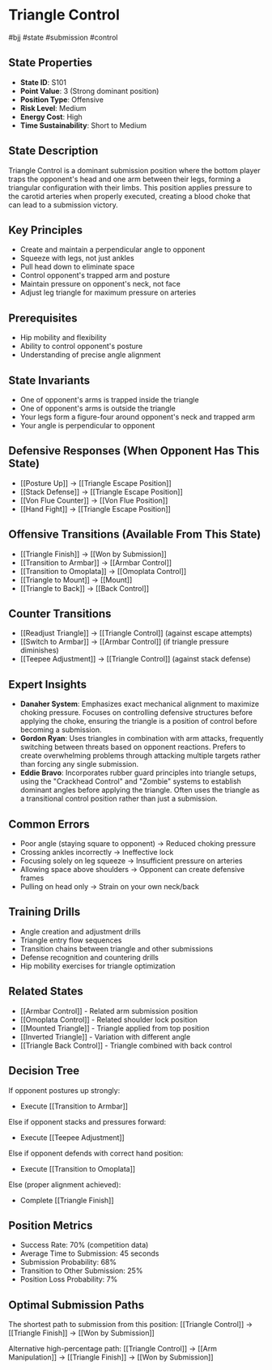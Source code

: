 # Triangle Control
#bjj #state #submission #control

## State Properties
- **State ID**: S101
- **Point Value**: 3 (Strong dominant position)
- **Position Type**: Offensive
- **Risk Level**: Medium
- **Energy Cost**: High
- **Time Sustainability**: Short to Medium

## State Description
Triangle Control is a dominant submission position where the bottom player traps the opponent's head and one arm between their legs, forming a triangular configuration with their limbs. This position applies pressure to the carotid arteries when properly executed, creating a blood choke that can lead to a submission victory.

## Key Principles
- Create and maintain a perpendicular angle to opponent
- Squeeze with legs, not just ankles
- Pull head down to eliminate space
- Control opponent's trapped arm and posture
- Maintain pressure on opponent's neck, not face
- Adjust leg triangle for maximum pressure on arteries

## Prerequisites
- Hip mobility and flexibility
- Ability to control opponent's posture
- Understanding of precise angle alignment

## State Invariants
- One of opponent's arms is trapped inside the triangle
- One of opponent's arms is outside the triangle
- Your legs form a figure-four around opponent's neck and trapped arm
- Your angle is perpendicular to opponent

## Defensive Responses (When Opponent Has This State)
- [[Posture Up]] → [[Triangle Escape Position]]
- [[Stack Defense]] → [[Triangle Escape Position]]
- [[Von Flue Counter]] → [[Von Flue Position]]
- [[Hand Fight]] → [[Triangle Escape Position]]

## Offensive Transitions (Available From This State)
- [[Triangle Finish]] → [[Won by Submission]]
- [[Transition to Armbar]] → [[Armbar Control]]
- [[Transition to Omoplata]] → [[Omoplata Control]]
- [[Triangle to Mount]] → [[Mount]]
- [[Triangle to Back]] → [[Back Control]]

## Counter Transitions
- [[Readjust Triangle]] → [[Triangle Control]] (against escape attempts)
- [[Switch to Armbar]] → [[Armbar Control]] (if triangle pressure diminishes)
- [[Teepee Adjustment]] → [[Triangle Control]] (against stack defense)

## Expert Insights
- **Danaher System**: Emphasizes exact mechanical alignment to maximize choking pressure. Focuses on controlling defensive structures before applying the choke, ensuring the triangle is a position of control before becoming a submission.
- **Gordon Ryan**: Uses triangles in combination with arm attacks, frequently switching between threats based on opponent reactions. Prefers to create overwhelming problems through attacking multiple targets rather than forcing any single submission.
- **Eddie Bravo**: Incorporates rubber guard principles into triangle setups, using the "Crackhead Control" and "Zombie" systems to establish dominant angles before applying the triangle. Often uses the triangle as a transitional control position rather than just a submission.

## Common Errors
- Poor angle (staying square to opponent) → Reduced choking pressure
- Crossing ankles incorrectly → Ineffective lock
- Focusing solely on leg squeeze → Insufficient pressure on arteries
- Allowing space above shoulders → Opponent can create defensive frames
- Pulling on head only → Strain on your own neck/back

## Training Drills
- Angle creation and adjustment drills
- Triangle entry flow sequences
- Transition chains between triangle and other submissions
- Defense recognition and countering drills
- Hip mobility exercises for triangle optimization

## Related States
- [[Armbar Control]] - Related arm submission position
- [[Omoplata Control]] - Related shoulder lock position
- [[Mounted Triangle]] - Triangle applied from top position
- [[Inverted Triangle]] - Variation with different angle
- [[Triangle Back Control]] - Triangle combined with back control

## Decision Tree
If opponent postures up strongly:
- Execute [[Transition to Armbar]]

Else if opponent stacks and pressures forward:
- Execute [[Teepee Adjustment]]

Else if opponent defends with correct hand position:
- Execute [[Transition to Omoplata]]

Else (proper alignment achieved):
- Complete [[Triangle Finish]]

## Position Metrics
- Success Rate: 70% (competition data)
- Average Time to Submission: 45 seconds
- Submission Probability: 68%
- Transition to Other Submission: 25%
- Position Loss Probability: 7%

## Optimal Submission Paths
The shortest path to submission from this position:
[[Triangle Control]] → [[Triangle Finish]] → [[Won by Submission]]

Alternative high-percentage path:
[[Triangle Control]] → [[Arm Manipulation]] → [[Triangle Finish]] → [[Won by Submission]]
